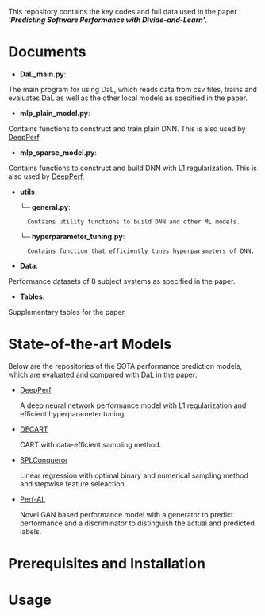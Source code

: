 This repository contains the key codes and full data used in the paper **_'Predicting Software Performance with Divide-and-Learn'_**.

# Documents

- **DaL_main.py**:

The main program for using DaL, which reads data from csv files, trains and evaluates DaL as well as the other local models as specified in the paper.

- **mlp_plain_model.py**:

Contains functions to construct and train plain DNN. This is also used by [DeepPerf](https://github.com/DeepPerf/DeepPerf).
    
- **mlp_sparse_model.py**:

Contains functions to construct and build DNN with L1 regularization. This is also used by [DeepPerf](https://github.com/DeepPerf/DeepPerf).

- **utils**

    └─ **general.py**:
   
        Contains utility functions to build DNN and other ML models.
    
    └─ **hyperparameter_tuning.py**:
    
        Contains function that efficiently tunes hyperparameters of DNN.
    

- **Data**:

Performance datasets of 8 subject systems as specified in the paper.

- **Tables**:

Supplementary tables for the paper.

# State-of-the-art Models
Below are the repositories of the SOTA performance prediction models, which are evaluated and compared with DaL in the paper:

- [DeepPerf](https://github.com/DeepPerf/DeepPerf)

    A deep neural network performance model with L1 regularization and efficient hyperparameter tuning.

- [DECART](https://github.com/jmguo/DECART)

    CART with data-efficient sampling method.

- [SPLConqueror](https://github.com/se-sic/SPLConqueror)

    Linear regression with optimal binary and numerical sampling method and stepwise feature seleaction.

- [Perf-AL](https://github.com/GANPerf/GANPerf)

    Novel GAN based performance model with a generator to predict performance and a discriminator to distinguish the actual and predicted labels.

# Prerequisites and Installation

# Usage
